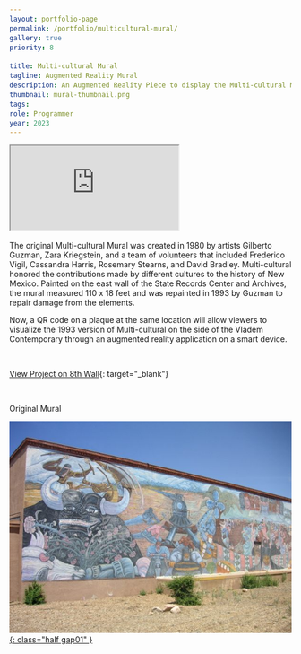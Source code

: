 ```yaml
---
layout: portfolio-page
permalink: /portfolio/multicultural-mural/
gallery: true
priority: 8

title: Multi-cultural Mural
tagline: Augmented Reality Mural
description: An Augmented Reality Piece to display the Multi-cultural Mural in Santa Fe, New Mexico, where it used to exist
thumbnail: mural-thumbnail.png
tags: 
role: Programmer
year: 2023
---
```


<iframe class="full aspect16-9" src="https://www.youtube.com/embed/V4Q-cZQh33c?autoplay=1&mute=1&loop=1&list=PLRNKKzTiLuHSUuXXtITI_tQJI0cNOAdWA" allowfullscreen></iframe>

The original Multi-cultural Mural was created in 1980 by artists Gilberto Guzman, Zara Kriegstein, and a team of volunteers that included Frederico Vigil, Cassandra Harris, Rosemary Stearns, and David Bradley. Multi-cultural honored the contributions made by different cultures to the history of New Mexico. Painted on the east wall of the State Records Center and Archives, the mural measured 110 x 18 feet and was repainted in 1993 by Guzman to repair damage from the elements.

Now, a QR code on a plaque at the same location will allow viewers to visualize the 1993 version of Multi-cultural on the side of the Vladem Contemporary through an augmented reality application on a smart device.

<br>

[View Project on 8th Wall](https://www.8thwall.com/vastlab/guzman-multicultural){: target="_blank"}

<br>

Original Mural

<a href="mural-original.jpg" target="_blank">![](mural-original.jpg){: class="half gap01" }</a>